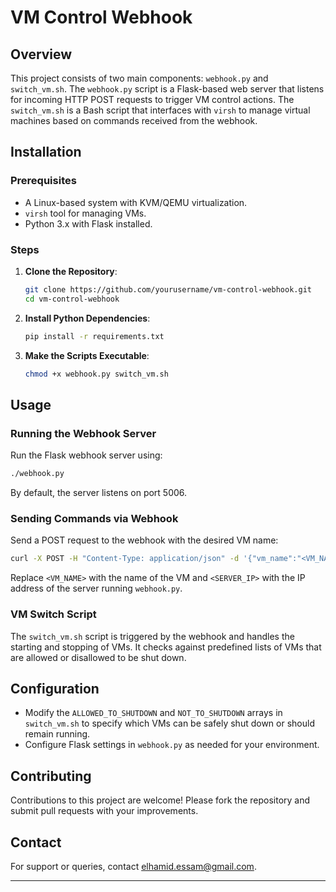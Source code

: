 # VM Control Webhook

## Overview
This project consists of two main components: `webhook.py` and `switch_vm.sh`. The `webhook.py` script is a Flask-based web server that listens for incoming HTTP POST requests to trigger VM control actions. The `switch_vm.sh` is a Bash script that interfaces with `virsh` to manage virtual machines based on commands received from the webhook.

## Installation

### Prerequisites
- A Linux-based system with KVM/QEMU virtualization.
- `virsh` tool for managing VMs.
- Python 3.x with Flask installed.

### Steps
1. **Clone the Repository**:
   ```bash
   git clone https://github.com/yourusername/vm-control-webhook.git
   cd vm-control-webhook
   ```

2. **Install Python Dependencies**:
   ```bash
   pip install -r requirements.txt
   ```

3. **Make the Scripts Executable**:
   ```bash
   chmod +x webhook.py switch_vm.sh
   ```

## Usage

### Running the Webhook Server
Run the Flask webhook server using:
```bash
./webhook.py
```
By default, the server listens on port 5006.

### Sending Commands via Webhook
Send a POST request to the webhook with the desired VM name:
```bash
curl -X POST -H "Content-Type: application/json" -d '{"vm_name":"<VM_NAME>"}' http://<SERVER_IP>:5006/webhook
```
Replace `<VM_NAME>` with the name of the VM and `<SERVER_IP>` with the IP address of the server running `webhook.py`.

### VM Switch Script
The `switch_vm.sh` script is triggered by the webhook and handles the starting and stopping of VMs. It checks against predefined lists of VMs that are allowed or disallowed to be shut down.

## Configuration

- Modify the `ALLOWED_TO_SHUTDOWN` and `NOT_TO_SHUTDOWN` arrays in `switch_vm.sh` to specify which VMs can be safely shut down or should remain running.
- Configure Flask settings in `webhook.py` as needed for your environment.

## Contributing
Contributions to this project are welcome! Please fork the repository and submit pull requests with your improvements.


## Contact
For support or queries, contact elhamid.essam@gmail.com.

---

